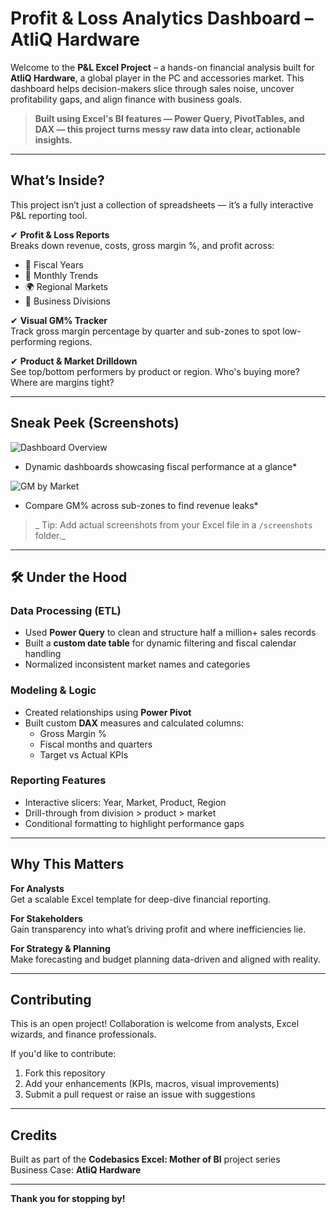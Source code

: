 #  Profit & Loss Analytics Dashboard – AtliQ Hardware

Welcome to the **P&L Excel Project** – a hands-on financial analysis built for **AtliQ Hardware**, a global player in the PC and accessories market. This dashboard helps decision-makers slice through sales noise, uncover profitability gaps, and align finance with business goals.

> **Built using Excel's BI features — Power Query, PivotTables, and DAX — this project turns messy raw data into clear, actionable insights.**

---

##  What’s Inside?

This project isn’t just a collection of spreadsheets — it’s a fully interactive P&L reporting tool.

✔ **Profit & Loss Reports**  
Breaks down revenue, costs, gross margin %, and profit across:

- 📅 Fiscal Years  
- 📆 Monthly Trends  
- 🌍 Regional Markets  
- 🧭 Business Divisions  

✔ **Visual GM% Tracker**  
Track gross margin percentage by quarter and sub-zones to spot low-performing regions.

✔ **Product & Market Drilldown**  
See top/bottom performers by product or region. Who's buying more? Where are margins tight?

---

##  Sneak Peek (Screenshots)

![Dashboard Overview](screenshots/dashboard-overview.png)
* Dynamic dashboards showcasing fiscal performance at a glance*

![GM by Market](screenshots/gm-by-market.png)
* Compare GM% across sub-zones to find revenue leaks*

> _ Tip: Add actual screenshots from your Excel file in a `/screenshots` folder._

---

## 🛠 Under the Hood

###  Data Processing (ETL)

- Used **Power Query** to clean and structure half a million+ sales records
- Built a **custom date table** for dynamic filtering and fiscal calendar handling
- Normalized inconsistent market names and categories

###  Modeling & Logic

- Created relationships using **Power Pivot**
- Built custom **DAX** measures and calculated columns:
  - Gross Margin %
  - Fiscal months and quarters
  - Target vs Actual KPIs

###  Reporting Features

- Interactive slicers: Year, Market, Product, Region
- Drill-through from division > product > market
- Conditional formatting to highlight performance gaps

---

##  Why This Matters

 **For Analysts**  
Get a scalable Excel template for deep-dive financial reporting.

 **For Stakeholders**  
Gain transparency into what’s driving profit and where inefficiencies lie.

 **For Strategy & Planning**  
Make forecasting and budget planning data-driven and aligned with reality.

---

##  Contributing

This is an open project! Collaboration is welcome from analysts, Excel wizards, and finance professionals.

If you'd like to contribute:

1.  Fork this repository
2.  Add your enhancements (KPIs, macros, visual improvements)
3.  Submit a pull request or raise an issue with suggestions

---

##  Credits

Built as part of the **Codebasics Excel: Mother of BI** project series  
Business Case: **AtliQ Hardware**

---

**Thank you for stopping by!**
